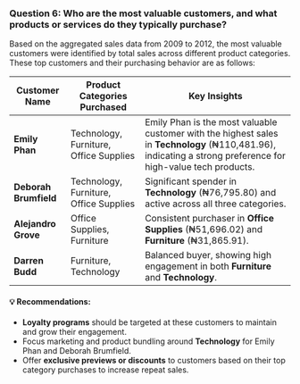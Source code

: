 ### Question 6: Who are the most valuable customers, and what products or services do they typically purchase?

Based on the aggregated sales data from 2009 to 2012, the most valuable customers were identified by total sales across different product categories. These top customers and their purchasing behavior are as follows:

| **Customer Name**     | **Product Categories Purchased**           | **Key Insights**                                                                 |
|------------------------|--------------------------------------------|----------------------------------------------------------------------------------|
| **Emily Phan**         | Technology, Furniture, Office Supplies     | Emily Phan is the most valuable customer with the highest sales in **Technology** (₦110,481.96), indicating a strong preference for high-value tech products. |
| **Deborah Brumfield**  | Technology, Furniture, Office Supplies     | Significant spender in **Technology** (₦76,795.80) and active across all three categories. |
| **Alejandro Grove**    | Office Supplies, Furniture                 | Consistent purchaser in **Office Supplies** (₦51,696.02) and **Furniture** (₦31,865.91). |
| **Darren Budd**        | Furniture, Technology                      | Balanced buyer, showing high engagement in both **Furniture** and **Technology**. |

#### 💡 Recommendations:
- **Loyalty programs** should be targeted at these customers to maintain and grow their engagement.
- Focus marketing and product bundling around **Technology** for Emily Phan and Deborah Brumfield.
- Offer **exclusive previews or discounts** to customers based on their top category purchases to increase repeat sales.